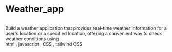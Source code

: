 # Weather_app
<br>
Build a weather application that provides real-time weather information for a user's location or a specified location, offering a convenient way to check weather conditions using
<br>
html , javascript , CSS , tailwind CSS
